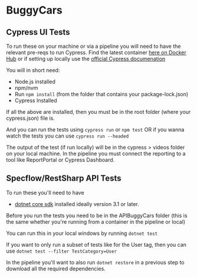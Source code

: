 # BuggyCars

## Cypress UI Tests

To run these on your machine or via a pipeline you will need to have the relevant pre-reqs to run Cypress. 
Find the latest container [here on Docker Hub](https://hub.docker.com/u/cypress) or if setting up locally use the [official Cypress documenation](https://docs.cypress.io/guides/getting-started/installing-cypress#Switching-browsers)

You will in short need: 
 * Node.js installed
 * npm/nvm 
 * Run `npm install` (from the folder that contains your package-lock.json)
 * Cypress Installed

If all the above are installed, then you must be in the root folder (where your cypress.json) file is. 

And you can run the tests using `cypress run` or `npm test`
OR if you wanna watch the tests you can use `cypress run --headed`

The output of the test (if run locally) will be in the cypress > videos folder on your local machine. 
In the pipeline you must connect the reporting to a tool like ReportPortal or Cypress Dashboard.

## Specflow/RestSharp API Tests

To run these you'll need to have
 * [dotnet core sdk](https://dotnet.microsoft.com/download) installed ideally version 3.1 or later.

Before you run the tests you need to be in the APIBuggyCars folder (this is the same whether you're running from a container in the pipeline or local)

You can run this in your local windows by running `dotnet test`

If you want to only run a subset of tests like for the User tag, then you can use `dotnet test --filter TestCategory=User`

In the pipeline you'll want to also run `dotnet restore` in a previous step to download all the required dependencies.


